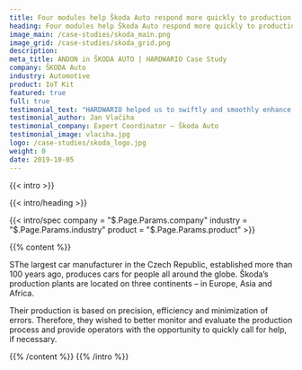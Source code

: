 ```yaml
---
title: Four modules help Škoda Auto respond more quickly to production problems
heading: Four modules help Škoda Auto respond more quickly to production problems
image_main: /case-studies/skoda_main.png
image_grid: /case-studies/skoda_grid.png
description:
meta_title: ANDON in ŠKODA AUTO | HARDWARIO Case Study
company: ŠKODA Auto
industry: Automotive
product: IoT Kit
featured: true
full: true
testimonial_text: "HARDWARIO helped us to swiftly and smoothly enhance our production process with a solution to monitor the current state of production lines and easily check whether any operator needs help."
testimonial_author: Jan Vlačiha
testimonial_company: Expert Coordinator – Škoda Auto
testimonial_image: vlaciha.jpg
logo: /case-studies/skoda_logo.jpg
weight: 0
date: 2019-10-05
---
```


{{< intro >}}

{{< intro/heading >}}

{{< intro/spec company = "$.Page.Params.company" industry = "$.Page.Params.industry" product = "$.Page.Params.product" >}}

{{% content %}}

SThe largest car manufacturer in the Czech Republic, established more than 100 years ago, produces cars for people all around the globe. Škoda’s production plants are located on three continents – in Europe, Asia and Africa.

Their production is based on precision, efficiency and minimization of errors. Therefore, they wished to better monitor and evaluate the production process and provide operators with the opportunity to quickly call for help, if necessary.

{{% /content %}}
{{% /intro %}}

